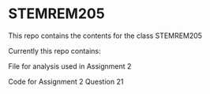 # STEMREM205

This repo contains the contents for the class STEMREM205

Currently this repo contains:

File for analysis used in Assignment 2


Code for Assignment 2 Question 21

